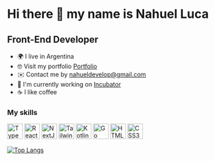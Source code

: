 Hi there 👋 my name is Nahuel Luca
=================================

Front-End Developer 
---------------------

* 🌍  I live in Argentina
* 🤓  Visit my portfolio [Portfolio](https://nahuel-dev.pages.dev/)
* ✉️  Contact me by [nahueldevelop@gmail.com](mailto:nahueldevelop@gmail.com)
* 💼  I'm currently working on [Incubator](http://incubator.com.ar/)
* ☕ I like coffee



### My skills
<p align="left">
<a href="https://www.typescriptlang.org/" target="_blank" rel="noreferrer"><img src="https://raw.githubusercontent.com/danielcranney/readme-generator/main/public/icons/skills/typescript-colored.svg" width="36" height="36" alt="TypeScript" /></a>
<a href="https://reactjs.org/" target="_blank" rel="noreferrer"><img src="https://raw.githubusercontent.com/danielcranney/readme-generator/main/public/icons/skills/react-colored.svg" width="36" height="36" alt="React" /></a>
<a href="https://nextjs.org/docs" target="_blank" rel="noreferrer"><img src="https://raw.githubusercontent.com/danielcranney/readme-generator/main/public/icons/skills/nextjs-colored.svg" width="36" height="36" alt="NextJs" /></a>
<a href="https://tailwindcss.com/" target="_blank" rel="noreferrer"><img src="https://raw.githubusercontent.com/danielcranney/readme-generator/main/public/icons/skills/tailwindcss-colored.svg" width="36" height="36" alt="TailwindCSS" /></a>
<a href="https://kotlinlang.org/" target="_blank" rel="noreferrer"><img src="https://download.logo.wine/logo/Kotlin_(programming_language)/Kotlin_(programming_language)-Logo.wine.png" width="36" height="36" alt="Kotlin" /></a>
<a href="https://go.dev/" target="_blank" rel="noreferrer"><img src="https://go.dev/blog/go-brand/Go-Logo/PNG/Go-Logo_Black.png" width="36" height="36" alt="Go" /></a>  
  <a href="https://developer.mozilla.org/en-US/docs/Glossary/HTML5" target="_blank" rel="noreferrer"><img src="https://raw.githubusercontent.com/danielcranney/readme-generator/main/public/icons/skills/html5-colored.svg" width="36" height="36" alt="HTML5" /></a>
<a href="https://www.w3.org/TR/CSS/#css" target="_blank" rel="noreferrer"><img src="https://raw.githubusercontent.com/danielcranney/readme-generator/main/public/icons/skills/css3-colored.svg" width="36" height="36" alt="CSS3" /></a>
</p>

[![Top Langs](https://github-readme-stats.vercel.app/api/top-langs/?username=Nahuelluca20&layout=donut)](https://github.com/anuraghazra/github-readme-stats)

